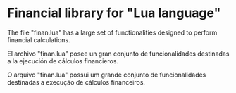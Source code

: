 # Financial library for "Lua language"

The file "finan.lua" has a large set of functionalities designed to perform financial calculations.

El archivo "finan.lua" posee un gran conjunto de funcionalidades destinadas a la ejecución de cálculos financieros.

O arquivo  "finan.lua"  possui um grande conjunto de funcionalidades destinadas a execução de cálculos financeiros.
